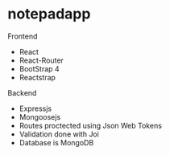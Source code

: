 # notepadapp

Frontend
 - React
 - React-Router
 - BootStrap 4
 - Reactstrap
 
Backend
 - Expressjs
 - Mongoosejs
 - Routes proctected using Json Web Tokens
 - Validation done with Joi
 - Database is MongoDB
